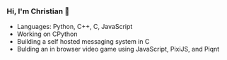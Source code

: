 ### Hi, I'm Christian 👋

- Languages: Python, C++, C, JavaScript
- Working on CPython
- Building a self hosted messaging system in C
- Bulding an in browser video game using JavaScript, PixiJS, and Piqnt 
